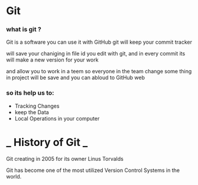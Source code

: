 # Git
### what is git ?
Git is a software you can use it with GitHub git will keep your commit tracker 

will save your chaniging in file id you edit with git, and in every commit its will make a new version for your work

and allow you to work in a teem so everyone in the team change some thing in project will be save and you can abloud to GitHub web

### so its help us to:
* Tracking Changes
* keep the Data
* Local Operations in your computer

# _ History of Git _
Git creating in 2005 for its owner Linus Torvalds

Git has become one of the most utilized Version Control Systems in the world.

